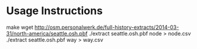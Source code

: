 Usage Instructions
==================

   make 
   wget http://osm.personalwerk.de/full-history-extracts/2014-03-31/north-america/seattle.osh.pbf
   ./extract seattle.osh.pbf node > node.csv
   ./extract seattle.osh.pbf way > way.csv
